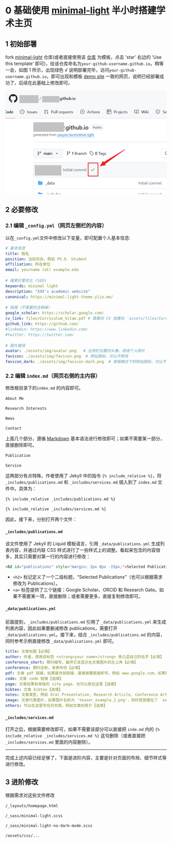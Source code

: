 # 0 基础使用 [minimal-light](https://github.com/yaoyao-liu/minimal-light) 半小时搭建学术主页

## 1 初始部署

fork [minimal-light](https://github.com/yaoyao-liu/minimal-light) 仓库(或者直接使用该 [仓库](https://github.com/yaoyao-liu/minimal-light) 为模板，点击 'star' 右边的 'Use this template' 即可)，给该仓库命名为`your-github-username.github.io`。稍等一会，如图 1 所示，出现绿色 √ 说明部署完毕，访问`your-github-username.github.io`，即可出现和模板 [demo site](https://minimal-light-theme.yliu.me/) 一致的网页，说明已经部署成功了，后续在此基础上修改即可。

![image-20240916201319886](./assets/readme/image-20240916201319886.png)

## 2 必要修改

### 2.1 编辑 `_config.yml`（网页左侧栏的内容）

以在`_config.yml`文件中修改以下变量，即可配置个人基本信息:

  ```yaml
# 基本信息
title: 姓名
position: 当前状态，例如 Ph.D. Student
affiliation: 所在单位
email: yourname (at) example.edu

# 搜索引擎优化 (SEO)
keywords: minimal light
description: "XXX's academic website"
canonical: https://minimal-light-theme.yliu.me/

# 链接（不需要的注释掉）
google_scholar: https://scholar.google.com/
cv_link: files/Curriculum_Vitae.pdf # 需要将 CV 放置在 `assets/files/Curriculum_Vitae.pdf`
github_link: https://github.com/
#linkedin: https://www.linkedin.com/
#twitter: https://twitter.com/

# 图片路径
avatar: ./assets/img/avatar.png   # 左侧栏位置的头像，改成个人照片
favicon: ./assets/img/favicon.png  # 网站图标，可以不修改
favicon_dark: ./assets/img/favicon-dark.png  # 黑暗模式下的网站图标，可以不修改
  ```

### 2.2 编辑 `index.md`（网页右侧的主内容）

修改根目录下的`index.md` 的内容即可。

`About Me`

`Research Interests`

`News`

`Contact`

上面几个部分，遵循 [Markdown](https://www.markdownguide.org/basic-syntax/) 基本语法进行修改即可；如果不需要某一部分，直接删除即可。

`Publication`

`Service`

这两部分有点特殊，作者使用了 Jekyll 中的指令 `{% include_relative %}`，将 `_includes/publications.md` 和 `_includes/services.md` 插入到了 `index.md` 文件中。具体为：

`{% include_relative _includes/publications.md %}`

`{% include_relative _includes/services.md %}`

因此，接下来，分别打开两个文件：

#### `_includes/publications.md`

该文件使用了 Jekyll 的 Liquid 模板语言，引用 `_data/publications.yml` 生成列表内容，并通过内联 CSS 样式进行了一些样式上的调整。看起来包含的内容很多，其实只需要对第一行的内容进行修改：

```html
<h2 id="publications" style="margin: 2px 0px -15px;">Selected Publications <temp style="font-size:15px;">[</temp><a href="https://scholar.google.com/" target="_blank" style="font-size:15px;">Google Scholar</a><temp style="font-size:15px;">]</temp><temp style="font-size:15px;">[</temp><a href="https://orcid.org" target="_blank" style="font-size:15px;">ORCID</a><temp style="font-size:15px;">]</temp><temp style="font-size:15px;">[</temp><a href="https://scholar.google.com/" target="_blank" style="font-size:15px;">Research Gate</a><temp style="font-size:15px;">]</temp></h2>
```

- `<h2>` 标记定义了一个二级标题，“Selected Publications”（也可以根据需求修改为 Publications）。
-  `<a>` 标签提供了三个链接：Google Scholar、ORCID 和 Research Gate。如果不需要某一项，直接删除；或者需要更多，直接复制修改即可。

##### `_data/publications.yml`

前面提到，`_includes/publications.md` 引用了 `_data/publications.yml` 来生成列表内容，因此如果要删减修改 publications，需要打开 `_data/publications.yml`。接下来，结合 `_includes/publications.md` 的内容，同时参考示例直接修改 `_data/publications.yml` 即可。

```yaml
title: 文章标题【必填】
author: 作者，使用该标签 <strong>your name</strong> 来凸显自己的名字【必填】
conference_short: 期刊缩写，最终它会显示在文章图片的左上角【必填】
conference: 期刊全称，发表年份【必填】
pdf: 文章 pdf 链接，如果是外部链接，直接放置链接即可，例如 www.google.com，如果是本地文件，例如名称为 `article.pdf`，可以将该 pdf 放在 `assets/files` 内（放在 `assets` 内的其他文件夹也可以），然后这里填写 /assets/files/article.pdf【选填】
code: 文章 code 链接【选填】
page: 文章如果有单独的 site page，也可以放在这里【选填】
bibtex: 文章 bibtex【选填】
notes: 文章类型，例如 Oral Presentation, Research Article, Conference Article 等等根据实际填写【选填】
image: 文章代表图片，如果图片名称为 'teaser_example_2.png'，同时其放置在了 `assets/img` 内，那么这里填写 './assets/img/teaser_example_2.png' 即可【选填】
others: 可以在这里写任何东西，例如文章的简介【选填】
```

#### `_includes/services.md`

打开之后，根据需要修改即可，如果不需要该部分可以直接把 `inde.md` 内的 `{% include_relative _includes/services.md %}` 这句删除（或者直接把 `_includes/services.md` 里面的内容删除）。


---

完成上述内容已经足够了，下面是进阶内容，主要是针对页面的布局、细节样式等进行修改。

## 3 进阶修改

根据需求对这些文件修改

`/_layouts/homepage.html`

`/_sass/minimal-light.scss`

`/_sass/minimal-light-no-dark-mode.scss`

`/assets/css/...`
